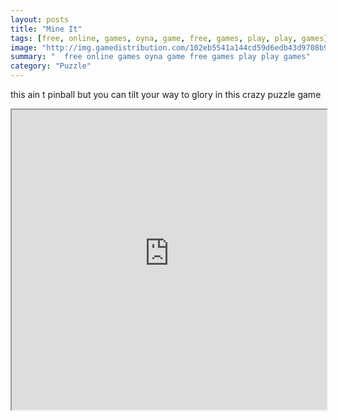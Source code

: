 ```yaml
---
layout: posts
title: "Mine It"
tags: [free, online, games, oyna, game, free, games, play, play, games]
image: "http://img.gamedistribution.com/102eb5541a144cd59d6edb43d9708b94.jpg"
summary: "  free online games oyna game free games play play games"
category: "Puzzle"
---
```


this ain t pinball but you can tilt your way to glory in this crazy puzzle game

<iframe width="100%" height="480px;" src="http://flash.gamedistribution.com?game=102eb5541a144cd59d6edb43d9708b94"></iframe>